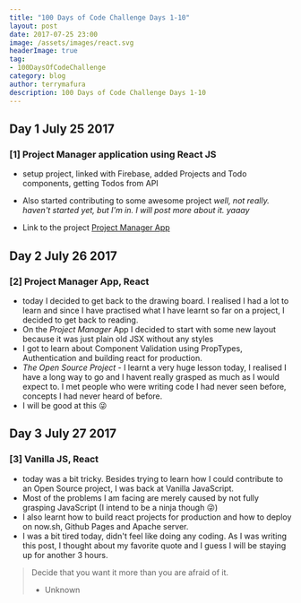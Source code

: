 ```yaml
---
title: "100 Days of Code Challenge Days 1-10"
layout: post
date: 2017-07-25 23:00
image: /assets/images/react.svg
headerImage: true
tag:
- 100DaysOfCodeChallenge
category: blog
author: terrymafura
description: 100 Days of Code Challenge Days 1-10
---
```


## Day 1 July 25 2017
### [1] Project Manager application using React JS
- setup project, linked with Firebase, added Projects and Todo components, getting Todos from API
- Also started contributing to some awesome project *well, not really. haven't started yet, but I'm in. I will post more about it. yaaay*    

- Link to the project [Project Manager App](https://github.com/maffsojah/projectmanager)

## Day 2 July 26 2017
### [2] Project Manager App, React
- today I decided to get back to the drawing board. I realised I had a lot to learn and since I have practised what I have learnt so far on a project, I decided to get back to reading.  
- On the *Project Manager* App I decided to start with some new layout because it was just plain old JSX without any styles  
- I got to learn about Component Validation using PropTypes, Authentication and building react for production.  
- *The Open Source Project*  - I learnt a very huge lesson today, I realised I have a long way to go and I havent really grasped as much as I would expect to. I met people who were writing code I had never seen before, concepts I had never heard of before.  
- I will be good at this :stuck_out_tongue_winking_eye:

## Day 3 July 27 2017
### [3] Vanilla JS, React  
- today was a bit tricky. Besides trying to learn how I could contribute to an Open Source project, I was back at Vanilla JavaScript.  
- Most of the problems I am facing are merely caused by not fully grasping JavaScript (I intend to be a ninja though :stuck_out_tongue_winking_eye:)  
- I also learnt how to build react projects for production and how to deploy on now.sh, Github Pages and Apache server.  
- I was a bit tired today, didn't feel like doing any coding. As I was writing this post, I thought about my favorite quote and I guess I will be staying up for another 3 hours.
> Decide that you want it more than you are afraid of it.
> - Unknown
